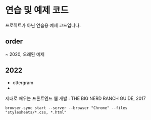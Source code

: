 # 연습 및 예제 코드


프로젝트가 아닌 연습용 예제 코드입니다.


## order

~ 2020, 오래된 예제


## 2022

- ottergram
- 

제대로 배우는 프론트엔드 웹 개발 : THE BIG NERD RANCH GUIDE, 2017

`browser-sync start --server --browser "Chrome" --files "stylesheets/*.css, *.html"`